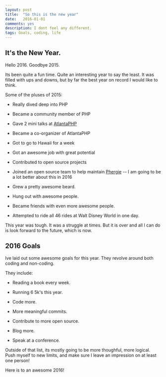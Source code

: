 ```yaml
---
layout: post
title:  "So this is the new year"
date:   2016-01-01
comments: yes
description: I dont feel any different. 
tags: Goals, coding, life
---
```

 
 ## It's the New Year. 
 
 Hello 2016. Goodbye 2015. 
 
 Its been quite a fun time. Quite an interesting year to say the least. It was filled with ups and downs, but by far the best year on record I would like to think.
 
 Some of the pluses of 2015:
 
 * Really dived deep into PHP
 
 * Became a community member of PHP
 
 * Gave 2 mini talks at [AtlantaPHP](https://atlantaphp.org)
 
 * Became a co-organizer of AtlantaPHP
 
 * Got to go to Hawaii for a week
 
 * Got an awesome job with great potential
 
 * Contributed to open source projects
 
 * Joined an open source team to help maintain [Phergie](http://phergie.org) -- I am going to be a lot better about this in 2016
 
 * Grew a pretty awesome beard. 
 
 * Hung out with awesome people.
 
 * Became friends with even more awesome people. 
 
 * Attempted to ride all 46 rides at Walt Disney World in one day. 
 
 This year was tough. It was a struggle at times. But it is over and all I can do is look forward to the future, which is now. 
 
 ## 2016 Goals
 
 Ive laid out some awesome goals for this year. They revolve around both coding and non-coding. 
 
 They include:

 * Reading a book every week. 
 
 * Running 6 5k's this year.
 
 * Code more. 
 
 * More meaningful commits.
 
 * Contribute to more open source.
 
 * Blog more.
 
 * Speak at a conference.
 
 Outside of that list, its mostly going to be more thoughful, more logical. Push myself to new limits, and make sure I leave an impression on at least one person!
 
 Here is to an awesome 2016!
